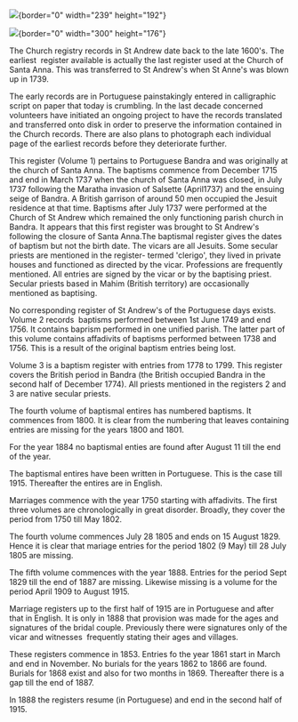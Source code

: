  

![](../images/Picregis_copy.jpg){border="0" width="239" height="192"}

![](../images/santanna2.gif){border="0" width="300" height="176"}

The Church registry records in St Andrew date back to the late 1600\'s.
The earliest  register available is actually the last register used at
the Church of Santa Anna. This was transferred to St Andrew\'s when St
Anne\'s was blown up in 1739.

The early records are in Portuguese painstakingly entered in
calligraphic script on paper that today is crumbling. In the last decade
concerned volunteers have initiated an ongoing project to have the
records translated and transferred onto disk in order to preserve the
information contained in the Church records. There are also plans to
photograph each individual page of the earliest records before they
deteriorate further.

This register (Volume 1) pertains to Portuguese Bandra and was
originally at the church of Santa Anna. The baptisms commence from
December 1715 and end in March 1737 when the church of Santa Anna was
closed, in July 1737 following the Maratha invasion of Salsette
(April1737) and the ensuing seige of Bandra. A British garrison of
around 50 men occupied the Jesuit residence at that time. Baptisms after
July 1737 were performed at the Church of St Andrew which remained the
only functioning parish church in Bandra. It appears that this first
register was brought to St Andrew\'s following the closure of Santa
Anna.The baptismal register gives the dates of baptism but not the birth
date. The vicars are all Jesuits. Some secular priests are mentioned in
the register- termed \'clerigo\', they lived in private houses and
functioned as directed by the vicar. Professions are frequently
mentioned. All entries are signed by the vicar or by the baptising
priest. Secular priests based in Mahim (British territory) are
occasionally mentioned as baptising.

No corresponding register of St Andrew\'s of the Portuguese days exists.
Volume 2 records  baptisms performed between 1st June 1749 and end 1756.
It contains baprism performed in one unified parish. The latter part of
this volume contains affadivits of baptisms performed between 1738 and
1756. This is a result of the original baptism entries being lost.

Volume 3 is a baptism register with entries from 1778 to 1799. This
register covers the British period in Bandra (the British occupied
Bandra in the second half of December 1774). All priests mentioned in
the registers 2 and 3 are native secular priests.

The fourth volume of baptismal entires has numbered baptisms. It
commences from 1800. It is clear from the numbering that leaves
containing entries are missing for the years 1800 and 1801.

For the year 1884 no baptismal enties are found after August 11 till the
end of the year.

The baptismal entires have been written in Portuguese. This is the case
till 1915. Thereafter the entires are in English.

Marriages commence with the year 1750 starting with affadivits. The
first three volumes are chronologically in great disorder. Broadly, they
cover the period from 1750 till May 1802.

The fourth volume commences July 28 1805 and ends on 15 August 1829.
Hence it is clear that mariage entries for the period 1802 (9 May) till
28 July 1805 are missing.

The fifth volume commences with the year 1888. Entries for the period
Sept 1829 till the end of 1887 are missing. Likewise missing is a volume
for the period April 1909 to August 1915.

Marriage registers up to the first half of 1915 are in Portuguese and
after that in English. It is only in 1888 that provision was made for
the ages and signatures of the bridal couple. Previously there were
signatures only of the vicar and witnesses  frequently stating their
ages and villages.

These registers commence in 1853. Entries fo the year 1861 start in
March and end in November. No burials for the years 1862 to 1866 are
found. Burials for 1868 exist and also for two months in 1869.
Thereafter there is a gap till the end of 1887.

In 1888 the registers resume (in Portuguese) and end in the second half
of 1915.

 

 

 
